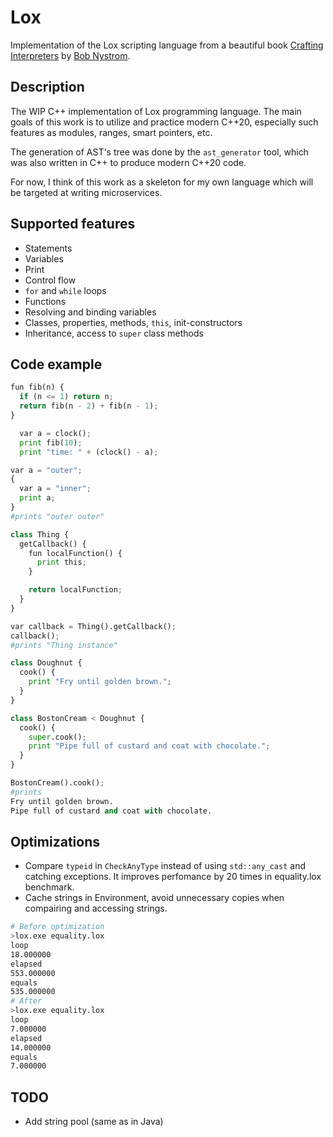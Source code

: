 # Lox

Implementation of the Lox scripting language from a beautiful book [Crafting Interpreters](http://www.craftinginterpreters.com/) by [Bob Nystrom](https://github.com/munificent).

## Description
The WIP C++ implementation of Lox programming language. The main goals of this work is to utilize and practiсe modern C++20, especially such features as modules, ranges, smart pointers, etc.  

The generation of AST's tree was done by the `ast_generator` tool, which was also written in C++ to produce modern C++20 code.

For now, I think of this work as a skeleton for my own language which will be targeted at writing microservices.

## Supported features
* Statements
* Variables
* Print
* Control flow
* `for` and `while` loops
* Functions
* Resolving and binding variables
* Classes, properties, methods, `this`, init-constructors
* Inheritance, access to `super` class methods

## Code example
```python
fun fib(n) {
  if (n <= 1) return n;
  return fib(n - 2) + fib(n - 1);
}

  var a = clock();
  print fib(10);
  print "time: " + (clock() - a);
```

```python
var a = "outer";
{
  var a = "inner";
  print a;
}
#prints "outer outer"
```

```python
class Thing {
  getCallback() {
    fun localFunction() {
      print this;
    }

    return localFunction;
  }
}

var callback = Thing().getCallback();
callback();
#prints "Thing instance"
```

```python
class Doughnut {
  cook() {
    print "Fry until golden brown.";
  }
}

class BostonCream < Doughnut {
  cook() {
    super.cook();
    print "Pipe full of custard and coat with chocolate.";
  }
}

BostonCream().cook();
#prints 
Fry until golden brown.
Pipe full of custard and coat with chocolate.
```

## Optimizations

* Compare `typeid` in `CheckAnyType` instead of using `std::any_cast` and catching exceptions. It improves perfomance by 20 times in equality.lox benchmark.
* Cache strings in Environment, avoid unnecessary copies when compairing and accessing strings.
```bash
# Before optimization
>lox.exe equality.lox
loop
18.000000
elapsed
553.000000
equals
535.000000
# After
>lox.exe equality.lox
loop
7.000000
elapsed
14.000000
equals
7.000000
```

## TODO
* Add string pool (same as in Java)
